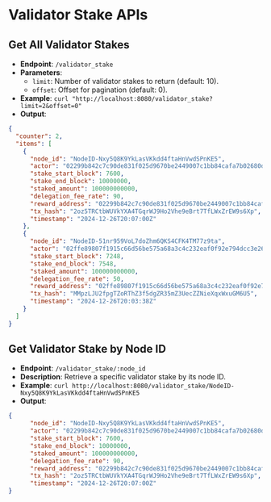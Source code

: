 # Validator Stake APIs

## Get All Validator Stakes

- **Endpoint**: `/validator_stake`
- **Parameters**:
  - `limit`: Number of validator stakes to return (default: 10).
  - `offset`: Offset for pagination (default: 0).
- **Example**: `curl "http://localhost:8080/validator_stake?limit=2&offset=0"`
- **Output**:

```json
{
  "counter": 2,
  "items": [
    {
      "node_id": "NodeID-Nxy5Q8K9YkLasVKkdd4ftaHnVwdSPnKE5",
      "actor": "02299b842c7c90de831f025d9670be2449007c1bb84cafa7b02680d2f953a541ed",
      "stake_start_block": 7600,
      "stake_end_block": 10000000,
      "staked_amount": 100000000000,
      "delegation_fee_rate": 90,
      "reward_address": "02299b842c7c90de831f025d9670be2449007c1bb84cafa7b02680d2f953a541ed",
      "tx_hash": "2oz5TRCtbWUVkYXA4TGqrWJ9Ho2Vhe9eBrt7TfLWxZrEW9s6Xp",
      "timestamp": "2024-12-26T20:07:00Z"
    },
    {
      "node_id": "NodeID-51nr959VoL7doZhm6QKS4CFK4TM77z9ta",
      "actor": "02ffe89807f1915c66d56be575a68a3c4c232eaf0f92e794dcc3e26a5bc78ecd6f",
      "stake_start_block": 7248,
      "stake_end_block": 7548,
      "staked_amount": 100000000000,
      "delegation_fee_rate": 50,
      "reward_address": "02ffe89807f1915c66d56be575a68a3c4c232eaf0f92e794dcc3e26a5bc78ecd6f",
      "tx_hash": "MMpzLJU2fpgTZoRThZ3f5dgZR35mZ3UecZZNieXqxWxuGM6U5",
      "timestamp": "2024-12-26T20:03:38Z"
    }
  ]
}
```

## Get Validator Stake by Node ID

- **Endpoint**: `/validator_stake/:node_id`
- **Description**: Retrieve a specific validator stake by its node ID.
- **Example**: `curl http://localhost:8080/validator_stake/NodeID-Nxy5Q8K9YkLasVKkdd4ftaHnVwdSPnKE5`
- **Output**:

```json
{
      "node_id": "NodeID-Nxy5Q8K9YkLasVKkdd4ftaHnVwdSPnKE5",
      "actor": "02299b842c7c90de831f025d9670be2449007c1bb84cafa7b02680d2f953a541ed",
      "stake_start_block": 7600,
      "stake_end_block": 10000000,
      "staked_amount": 100000000000,
      "delegation_fee_rate": 90,
      "reward_address": "02299b842c7c90de831f025d9670be2449007c1bb84cafa7b02680d2f953a541ed",
      "tx_hash": "2oz5TRCtbWUVkYXA4TGqrWJ9Ho2Vhe9eBrt7TfLWxZrEW9s6Xp",
      "timestamp": "2024-12-26T20:07:00Z"
}
```
